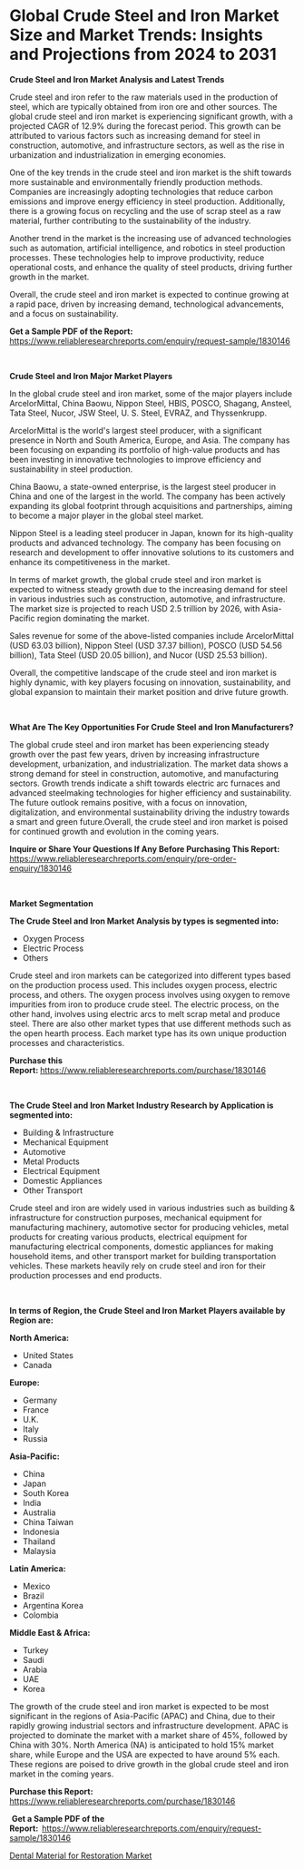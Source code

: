 <p><h1>Global Crude Steel and Iron Market Size and Market Trends: Insights and Projections from 2024 to 2031</h1></p><p><strong>Crude Steel and Iron Market Analysis and Latest Trends</strong></p>
<p><p>Crude steel and iron refer to the raw materials used in the production of steel, which are typically obtained from iron ore and other sources. The global crude steel and iron market is experiencing significant growth, with a projected CAGR of 12.9% during the forecast period. This growth can be attributed to various factors such as increasing demand for steel in construction, automotive, and infrastructure sectors, as well as the rise in urbanization and industrialization in emerging economies.</p><p>One of the key trends in the crude steel and iron market is the shift towards more sustainable and environmentally friendly production methods. Companies are increasingly adopting technologies that reduce carbon emissions and improve energy efficiency in steel production. Additionally, there is a growing focus on recycling and the use of scrap steel as a raw material, further contributing to the sustainability of the industry.</p><p>Another trend in the market is the increasing use of advanced technologies such as automation, artificial intelligence, and robotics in steel production processes. These technologies help to improve productivity, reduce operational costs, and enhance the quality of steel products, driving further growth in the market.</p><p>Overall, the crude steel and iron market is expected to continue growing at a rapid pace, driven by increasing demand, technological advancements, and a focus on sustainability.</p></p>
<p><strong>Get a Sample PDF of the Report:&nbsp;</strong> <a href="https://www.reliableresearchreports.com/enquiry/request-sample/1830146">https://www.reliableresearchreports.com/enquiry/request-sample/1830146</a></p>
<p>&nbsp;</p>
<p><strong>Crude Steel and Iron Major Market Players</strong></p>
<p><p>In the global crude steel and iron market, some of the major players include ArcelorMittal, China Baowu, Nippon Steel, HBIS, POSCO, Shagang, Ansteel, Tata Steel, Nucor, JSW Steel, U. S. Steel, EVRAZ, and Thyssenkrupp.</p><p>ArcelorMittal is the world's largest steel producer, with a significant presence in North and South America, Europe, and Asia. The company has been focusing on expanding its portfolio of high-value products and has been investing in innovative technologies to improve efficiency and sustainability in steel production.</p><p>China Baowu, a state-owned enterprise, is the largest steel producer in China and one of the largest in the world. The company has been actively expanding its global footprint through acquisitions and partnerships, aiming to become a major player in the global steel market.</p><p>Nippon Steel is a leading steel producer in Japan, known for its high-quality products and advanced technology. The company has been focusing on research and development to offer innovative solutions to its customers and enhance its competitiveness in the market.</p><p>In terms of market growth, the global crude steel and iron market is expected to witness steady growth due to the increasing demand for steel in various industries such as construction, automotive, and infrastructure. The market size is projected to reach USD 2.5 trillion by 2026, with Asia-Pacific region dominating the market.</p><p>Sales revenue for some of the above-listed companies include ArcelorMittal (USD 63.03 billion), Nippon Steel (USD 37.37 billion), POSCO (USD 54.56 billion), Tata Steel (USD 20.05 billion), and Nucor (USD 25.53 billion).</p><p>Overall, the competitive landscape of the crude steel and iron market is highly dynamic, with key players focusing on innovation, sustainability, and global expansion to maintain their market position and drive future growth.</p></p>
<p>&nbsp;</p>
<p><strong>What Are The Key Opportunities For Crude Steel and Iron Manufacturers?</strong></p>
<p><p>The global crude steel and iron market has been experiencing steady growth over the past few years, driven by increasing infrastructure development, urbanization, and industrialization. The market data shows a strong demand for steel in construction, automotive, and manufacturing sectors. Growth trends indicate a shift towards electric arc furnaces and advanced steelmaking technologies for higher efficiency and sustainability. The future outlook remains positive, with a focus on innovation, digitalization, and environmental sustainability driving the industry towards a smart and green future.Overall, the crude steel and iron market is poised for continued growth and evolution in the coming years.</p></p>
<p><strong>Inquire or Share Your Questions If Any Before Purchasing This Report:</strong> <a href="https://www.reliableresearchreports.com/enquiry/pre-order-enquiry/1830146">https://www.reliableresearchreports.com/enquiry/pre-order-enquiry/1830146</a></p>
<p>&nbsp;</p>
<p><strong>Market Segmentation</strong></p>
<p><strong>The Crude Steel and Iron Market Analysis by types is segmented into:</strong></p>
<p><ul><li>Oxygen Process</li><li>Electric Process</li><li>Others</li></ul></p>
<p><p>Crude steel and iron markets can be categorized into different types based on the production process used. This includes oxygen process, electric process, and others. The oxygen process involves using oxygen to remove impurities from iron to produce crude steel. The electric process, on the other hand, involves using electric arcs to melt scrap metal and produce steel. There are also other market types that use different methods such as the open hearth process. Each market type has its own unique production processes and characteristics.</p></p>
<p><strong>Purchase this Report:&nbsp;</strong><a href="https://www.reliableresearchreports.com/purchase/1830146">https://www.reliableresearchreports.com/purchase/1830146</a></p>
<p>&nbsp;</p>
<p><strong>The Crude Steel and Iron Market Industry Research by Application is segmented into:</strong></p>
<p><ul><li>Building & Infrastructure</li><li>Mechanical Equipment</li><li>Automotive</li><li>Metal Products</li><li>Electrical Equipment</li><li>Domestic Appliances</li><li>Other Transport</li></ul></p>
<p><p>Crude steel and iron are widely used in various industries such as building & infrastructure for construction purposes, mechanical equipment for manufacturing machinery, automotive sector for producing vehicles, metal products for creating various products, electrical equipment for manufacturing electrical components, domestic appliances for making household items, and other transport market for building transportation vehicles. These markets heavily rely on crude steel and iron for their production processes and end products.</p></p>
<p>&nbsp;</p>
<p><strong>In terms of Region, the Crude Steel and Iron Market Players available by Region are:</strong></p>
<p>
    <p> <strong> North America: </strong>
        <ul>
            <li>United States</li>
            <li>Canada</li>
        </ul>
        </p> 
    <p> <strong> Europe: </strong>
        <ul>
            <li>Germany</li>
            <li>France</li>
            <li>U.K.</li>
            <li>Italy</li>
            <li>Russia</li>
        </ul>
        </p> 
    <p> <strong> Asia-Pacific: </strong>
        <ul>
            <li>China</li>
            <li>Japan</li>
            <li>South Korea</li>
            <li>India</li>
            <li>Australia</li>
            <li>China Taiwan</li>
            <li>Indonesia</li>
            <li>Thailand</li>
            <li>Malaysia</li>
        </ul>
        </p> 
    <p> <strong> Latin America: </strong>
        <ul>
            <li>Mexico</li>
            <li>Brazil</li>
            <li>Argentina Korea</li>
            <li>Colombia</li>
        </ul>
        </p> 
    <p> <strong> Middle East & Africa: </strong>
        <ul>
            <li>Turkey</li>
            <li>Saudi</li>
            <li>Arabia</li>
            <li>UAE</li>
            <li>Korea</li>
        </ul>
    </p>
    </p>
<p><p>The growth of the crude steel and iron market is expected to be most significant in the regions of Asia-Pacific (APAC) and China, due to their rapidly growing industrial sectors and infrastructure development. APAC is projected to dominate the market with a market share of 45%, followed by China with 30%. North America (NA) is anticipated to hold 15% market share, while Europe and the USA are expected to have around 5% each. These regions are poised to drive growth in the global crude steel and iron market in the coming years.</p></p>
<p><strong>Purchase this Report: </strong><a href="https://www.reliableresearchreports.com/purchase/1830146">https://www.reliableresearchreports.com/purchase/1830146</a></p>
<p>&nbsp;<strong>Get a Sample PDF of the Report:&nbsp;&nbsp;</strong><a href="https://www.reliableresearchreports.com/enquiry/request-sample/1830146">https://www.reliableresearchreports.com/enquiry/request-sample/1830146</a></p>
<p><strong></strong></p>
<p><p><a href="https://full-wildebeest-80b.notion.site/Dental-Material-for-Restoration-Market-Analysis-and-Market-Size-Global-Industry-Overview-Market-Se-70b379d5eaf24e2fb92eed2e58a38045">Dental Material for Restoration Market</a></p></p>